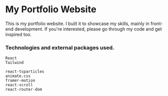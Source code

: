# My Portfolio Website


This is my portfolio website. I built it to showcase my skills, 
mainly in front-end development. If you're interested, 
please go through my code and get inspired too.

### Technologies and external packages used.

```
React
Tailwind
```
```
react-tsparticles
animate.css
framer-motion
react-scroll
react-router-dom
```
